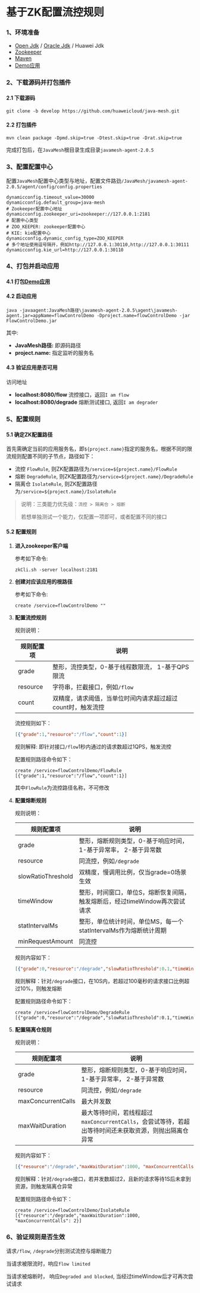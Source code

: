 # 基于ZK配置流控规则

### 1、环境准备

- [Open Jdk](http://openjdk.java.net/) / [Oracle Jdk](https://www.oracle.com/java/technologies/downloads/) / Huawei Jdk
- [Zookeeper](https://zookeeper.apache.org/releases.html)
- [Maven](https://maven.apache.org/)
- [Demo应用](../../../javamesh-plugins/javamesh-flowcontrol/flowcontrol-demos/flowcontrol-demo)

### 2、下载源码并打包插件

#### 2.1 **下载源码**

```shell
git clone -b develop https://github.com/huaweicloud/java-mesh.git
```

#### 2.2 **打包插件**

```shell
mvn clean package -Dpmd.skip=true -Dtest.skip=true -Drat.skip=true
```

完成打包后，在`JavaMesh`根目录生成目录`javamesh-agent-2.0.5`

### 3、配置配置中心

配置`JavaMesh`配置中心类型与地址，配置文件路劲`/JavaMesh/javamesh-agent-2.0.5/agent/config/config.properties`

```properties
dynamicconfig.timeout_value=30000
dynamicconfig.default_group=java-mesh
# Zookeeper配置中心地址
dynamicconfig.zookeeper_uri=zookeeper://127.0.0.1:2181
# 配置中心类型
# ZOO_KEEPER: zookeeper配置中心
# KIE: kie配置中心
dynamicconfig.dynamic_config_type=ZOO_KEEPER
# 多个地址使用逗号隔开，例如http://127.0.0.1:30110,http://127.0.0.1:30111
dynamicconfig.kie_url=http://127.0.0.1:30110
```

### 4、打包并启动应用

#### 4.1 打包[Demo应用](../../../javamesh-plugins/javamesh-flowcontrol/flowcontrol-demos/flowcontrol-demo)

#### 4.2 启动应用

```shell
java -javaagent:JavaMesh路径\javamesh-agent-2.0.5\agent\javamesh-agent.jar=appName=flowControlDemo -Dproject.name=flowControlDemo -jar FlowControlDemo.jar
```

其中:

- **JavaMesh路径:** 即源码路径
- **project.name:** 指定监听的服务名

#### 4.3 验证应用是否可用

访问地址

- **localhost:8080/flow**  流控接口，返回`I am flow`
- **localhost:8080/degrade** 熔断测试接口, 返回`I am degrader`

### 5、配置规则

#### 5.1 确定ZK配置路径

首先需确定当前的应用服务名，即`${project.name}`指定的服务名，根据不同的限流规则配置不同的子节点，路径如下：

- 流控  `FlowRule`, 则ZK配置路径为`/service=${project.name}/FlowRule`
- 熔断  `DegradeRule`, 则ZK配置路径为`/service=${project.name}/DegradeRule`
- 隔离仓 `IsolateRule`, 则ZK配置路径为`/service=${project.name}/IsolateRule`

> 说明：三类能力优先级：`流控 > 隔离仓 > 熔断`
>
> 若想单独测试一个能力，仅配置一项即可，或者配置不同的接口

#### 5.2 配置规则

1. **进入zookeeper客户端**

   参考如下命令:

   ```shell
   zkCli.sh -server localhost:2181
   ```

2. **创建对应该应用的根路径**

   参考如下命令:

   ```shell
   create /service=flowControlDemo ""
   ```

3. **配置流控规则**

   规则说明：

   | 规则配置项 | 说明                                                        |
   | ---------- | ----------------------------------------------------------- |
   | grade      | 整形，流控类型，0-基于线程数限流， 1-基于QPS限流            |
   | resource   | 字符串，拦截接口，例如`/flow`                               |
   | count      | 双精度，请求阈值，当单位时间内请求超过超过count时，触发流控 |

   

   流控规则如下：

   ```json
   [{"grade":1,"resource":"/flow","count":1}]
   ```

   规则解释: 即针对接口`/flow`1秒内通过的请求数超过1QPS，触发流控

   配置规则路径命令如下：

   ```shell
   create /service=flowControlDemo/FlowRule [{"grade":1,"resource":"/flow","count":1}]
   ```

   其中`FlowRule`为流控路径名称，不可修改

4. **配置熔断规则**

   规则说明：

   | 规则配置项         | 说明                                                         |
   | ------------------ | ------------------------------------------------------------ |
   | grade              | 整形，熔断规则类型，0-基于响应时间，1-基于异常率， 2-基于异常数 |
   | resource           | 同流控，例如`/degrade`                                       |
   | slowRatioThreshold | 双精度，慢调用比例，仅当grade=0场景生效                      |
   | timeWindow         | 整形，时间窗口，单位S，熔断恢复间隔，触发熔断后，经过timeWindow再次尝试请求 |
   | statIntervalMs     | 整形，单位统计时间，单位MS，每一个statIntervalMs作为熔断统计周期 |
   | minRequestAmount   | 同流控                                                       |

   

   规则内容如下：

   ```json
   [{"grade":0,"resource":"/degrade","slowRatioThreshold":0.1,"timeWindow":10,"statIntervalMs":10000,"minRequestAmount":3,"count":100.0}]
   ```

   规则解释：针对`/degrade`接口，在10S内，若超过100毫秒的请求接口比例超过10%，则触发熔断

   配置规则路径命令如下：

   ```shell
   create /service=flowControlDemo/DegradeRule [{"grade":0,"resource":"/degrade","slowRatioThreshold":0.1,"timeWindow":10,"statIntervalMs":10000,"minRequestAmount":3,"count":100.0}]
   ```

5. **配置隔离仓规则**

   规则说明：

   | 规则配置项         | 说明                                                         |
   | ------------------ | ------------------------------------------------------------ |
   | grade              | 整形，熔断规则类型，0-基于响应时间，1-基于异常率， 2-基于异常数 |
   | resource           | 同流控，例如`/degrade`                                       |
   | maxConcurrentCalls | 最大并发数                                                   |
   | maxWaitDuration    | 最大等待时间，若线程超过`maxConcurrentCalls`，会尝试等待，若超出等待时间还未获取资源，则抛出隔离仓异常 |

   

   规则内容如下：

   ```json
   [{"resource":"/degrade","maxWaitDuration":1000, "maxConcurrentCalls": 2}]
   ```

   规则解释：针对`/degrade`接口，若并发数超过2，且新的请求等待1S后未拿到资源，则触发隔离仓异常

   配置规则路径命令如下：

   ```shell
   create /service=flowControlDemo/IsolateRule [{"resource":"/degrade","maxWaitDuration":1000, "maxConcurrentCalls": 2}]
   ```

   

### 6、验证规则是否生效

请求`/flow`, `/degrade`分别测试流控与熔断能力

当请求被限流时，响应`flow limited`

当请求被熔断时， 响应`Degraded and blocked`, 当经过timeWindow后才可再次尝试请求